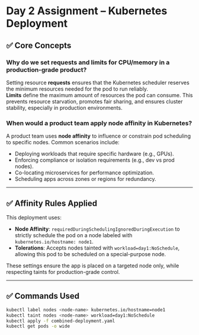 # Day 2 Assignment – Kubernetes Deployment

## ✅ Core Concepts

### Why do we set requests and limits for CPU/memory in a production-grade product?

Setting resource **requests** ensures that the Kubernetes scheduler reserves the minimum resources needed for the pod to run reliably.  
**Limits** define the maximum amount of resources the pod can consume. This prevents resource starvation, promotes fair sharing, and ensures cluster stability, especially in production environments.

### When would a product team apply node affinity in Kubernetes?

A product team uses **node affinity** to influence or constrain pod scheduling to specific nodes. Common scenarios include:
- Deploying workloads that require specific hardware (e.g., GPUs).
- Enforcing compliance or isolation requirements (e.g., dev vs prod nodes).
- Co-locating microservices for performance optimization.
- Scheduling apps across zones or regions for redundancy.

---

## ✅ Affinity Rules Applied

This deployment uses:

- **Node Affinity**: `requiredDuringSchedulingIgnoredDuringExecution` to strictly schedule the pod on a node labeled with `kubernetes.io/hostname: node1`.
- **Tolerations**: Accepts nodes tainted with `workload=day1:NoSchedule`, allowing this pod to be scheduled on a special-purpose node.

These settings ensure the app is placed on a targeted node only, while respecting taints for production-grade control.

---

## ✅ Commands Used

```bash
kubectl label nodes <node-name> kubernetes.io/hostname=node1
kubectl taint nodes <node-name> workload=day1:NoSchedule
kubectl apply -f combined-deployment.yaml
kubectl get pods -o wide
